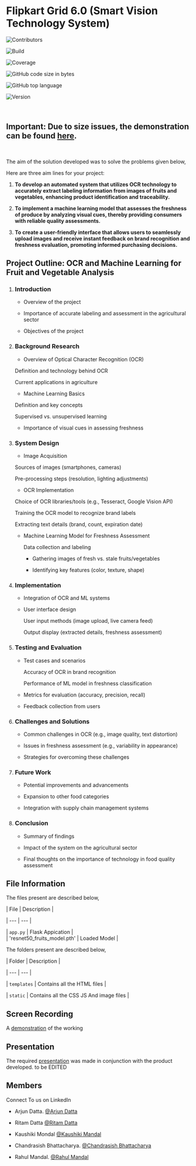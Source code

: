 #  Flipkart Grid 6.0 (Smart Vision Technology System)

![Contributors](https://img.shields.io/badge/contributors-3-green)

![Build](https://img.shields.io/badge/build-passing-brightgreen)

![Coverage](https://img.shields.io/badge/code--coverage-100%25-brightgreen)

![GitHub code size in bytes](https://img.shields.io/github/languages/code-size/ArjunDatta28052004/Grid)

![GitHub top language](https://img.shields.io/github/languages/top/ArjunDatta28052004/Grid)

![Version](https://img.shields.io/badge/version-v1.0-informational)


<br/>



## **Important: Due to size issues, the demonstration can be found [here](https://drive.google.com/file/d/1e5DXsXHaJHBx6NetCKQZEuYE8uKNwfSc/view?usp=drive_link).**  

<br/>



The aim of the solution developed was to solve the problems given below,



Here are three aim lines for your project:



1. **To develop an automated system that utilizes OCR technology to accurately extract labeling information from images of fruits and vegetables, enhancing product identification and traceability.**



2. **To implement a machine learning model that assesses the freshness of produce by analyzing visual cues, thereby providing consumers with reliable quality assessments.**



3. **To create a user-friendly interface that allows users to seamlessly upload images and receive instant feedback on brand recognition and freshness evaluation, promoting informed purchasing decisions.**



## Project Outline: OCR and Machine Learning for Fruit and Vegetable Analysis



1. ### Introduction

     - Overview of the project

     - Importance of accurate labeling and assessment in the agricultural sector

     - Objectives of the project



2. ### Background Research

     - Overview of Optical Character Recognition (OCR)

	Definition and technology behind OCR 

	Current applications in agriculture

     - Machine Learning Basics

	Definition and key concepts 

	Supervised vs. unsupervised learning

     - Importance of visual cues in assessing freshness

          

3. ### System Design

     - Image Acquisition

	Sources of images (smartphones, cameras)

	Pre-processing steps (resolution, lighting adjustments)

     - OCR Implementation

	Choice of OCR libraries/tools (e.g., Tesseract, Google Vision API)

	Training the OCR model to recognize brand labels

	Extracting text details (brand, count, expiration date)

     - Machine Learning Model for Freshness Assessment

       Data collection and labeling

		- Gathering images of fresh vs. stale fruits/vegetables

		- Identifying key features (color, texture, shape)


4. ### Implementation

     - Integration of OCR and ML systems

     - User interface design

       User input methods (image upload, live camera feed)

       Output display (extracted details, freshness assessment)



5. ### Testing and Evaluation

     - Test cases and scenarios

       Accuracy of OCR in brand recognition

       Performance of ML model in freshness classification

     - Metrics for evaluation (accuracy, precision, recall)

     - Feedback collection from users

6. ### Challenges and Solutions

     - Common challenges in OCR (e.g., image quality, text distortion)

     - Issues in freshness assessment (e.g., variability in appearance)

     - Strategies for overcoming these challenges

7. ### Future Work

     - Potential improvements and advancements

     - Expansion to other food categories

     - Integration with supply chain management systems

7. ### Conclusion

     - Summary of findings

     - Impact of the system on the agricultural sector

     - Final thoughts on the importance of technology in food quality assessment



## File Information



The files present are described below,



| File | Description |

| --- | --- |

| `app.py` | Flask Appication |
<br>
| 'resnet50_fruits_model.pth' | Loaded Model |


The folders present are described below,



| Folder | Description |

| --- | --- |

| `templates` | Contains all the HTML files |

| `static` | Contains all the CSS JS And image files |



## Screen Recording



A [demonstration](https://drive.google.com/file/d/1e5DXsXHaJHBx6NetCKQZEuYE8uKNwfSc/view?usp=drive_link) of the working

## Presentation



The required [presentation](https://docs.google.com/presentation/d/1WHwDBqX0rtT0Q6j9Q-c61Pa2aSqh5CNY/edit?usp=drive_link&ouid=114890664674956410821&rtpof=true&sd=true) was made in conjunction with the product developed.  to be EDITED



## Members

Connect To us on LinkedIn

- Arjun Datta. [@Arjun Datta](https://www.linkedin.com/in/arjun-datta-972533251?utm_source=share&utm_campaign=share_via&utm_content=profile&utm_medium=android_app)

- Ritam Datta [@Ritam Datta](https://in.linkedin.com/in/ritam-datta-65317926b)

- Kaushiki Mondal [@Kaushiki Mandal](https://www.linkedin.com/in/kaushiki-mandal-832793267?utm_source=share&utm_campaign=share_via&utm_content=profile&utm_medium=android_app)

- Chandrasish Bhattacharya. [@Chandrasish Bhattacharya](https://www.linkedin.com/in/chandrasish-bhattacharya/) 

- Rahul Mandal. [@Rahul Mandal](https://www.linkedin.com/in/rahul-mondal-869162334)
